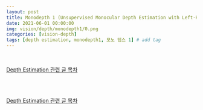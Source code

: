 ```yaml
---
layout: post
title: Monodepth 1 (Unsupervised Monocular Depth Estimation with Left-Right Consistency )
date: 2021-06-01 00:00:00
img: vision/depth/monodepth1/0.png
categories: [vision-depth] 
tags: [depth estimation, monodepth1, 모노 뎁스 1] # add tag
---
```


<br>

[Depth Estimation 관련 글 목차](https://gaussian37.github.io/vision-depth-table/)

<br>



<br>

[Depth Estimation 관련 글 목차](https://gaussian37.github.io/vision-depth-table/)

<br>